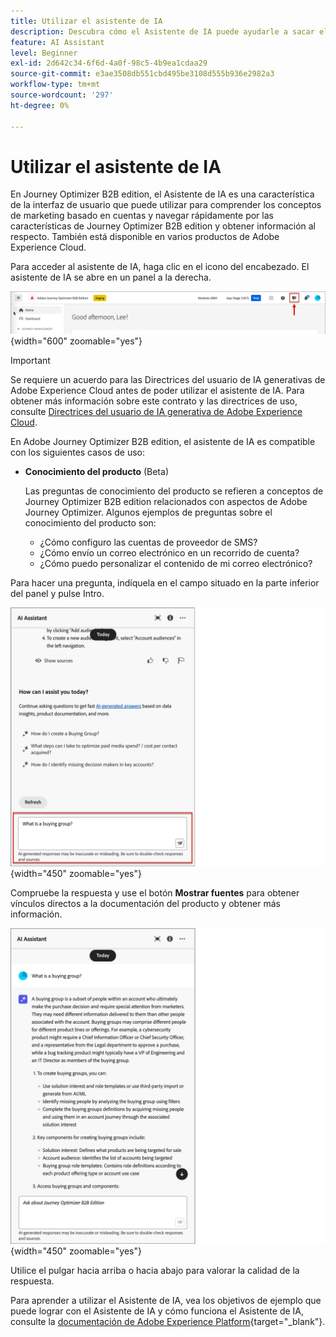 ```yaml
---
title: Utilizar el asistente de IA
description: Descubra cómo el Asistente de IA puede ayudarle a sacar el máximo partido a las funciones de Journey Optimizer B2B edition.
feature: AI Assistant
level: Beginner
exl-id: 2d642c34-6f6d-4a0f-98c5-4b9ea1cdaa29
source-git-commit: e3ae3508db551cbd495be3108d555b936e2982a3
workflow-type: tm+mt
source-wordcount: '297'
ht-degree: 0%

---
```


# Utilizar el asistente de IA

En Journey Optimizer B2B edition, el Asistente de IA es una característica de la interfaz de usuario que puede utilizar para comprender los conceptos de marketing basado en cuentas y navegar rápidamente por las características de Journey Optimizer B2B edition y obtener información al respecto<!-- get operational insights for your specific environment -->. También está disponible en varios productos de Adobe Experience Cloud.

Para acceder al asistente de IA, haga clic en el icono del encabezado. El asistente de IA se abre en un panel a la derecha.

![Haga clic en el icono para acceder al asistente de IA](./assets/ai-assistant-icon-header.png){width="600" zoomable="yes"}

>[!IMPORTANT]
>
>Se requiere un acuerdo para las Directrices del usuario de IA generativas de Adobe Experience Cloud antes de poder utilizar el asistente de IA. Para obtener más información sobre este contrato y las directrices de uso, consulte [Directrices del usuario de IA generativa de Adobe Experience Cloud](https://www.adobe.com/legal/licenses-terms/adobe-dx-gen-ai-user-guidelines.html).

En Adobe Journey Optimizer B2B edition, el asistente de IA es compatible con los siguientes casos de uso:

* **Conocimiento del producto** (Beta)

  Las preguntas de conocimiento del producto se refieren a conceptos de Journey Optimizer B2B edition relacionados con aspectos de Adobe Journey Optimizer. Algunos ejemplos de preguntas sobre el conocimiento del producto son:

   * ¿Cómo configuro las cuentas de proveedor de SMS?
   * ¿Cómo envío un correo electrónico en un recorrido de cuenta?
   * ¿Cómo puedo personalizar el contenido de mi correo electrónico?

<!-- 
* **Operational insights** in journeys (Beta)

    Operational insight questions are about the journey objects in your organization's sandbox. Some examples of operational insight questions or prompts include:

    * How many live journeys do I have in Adobe Journey Optimizer?
    * Give me a list of all the scheduled journeys
    * How many Journeys have been created in the last 7 days?

    >[!NOTE]
    >
    >The only Adobe Journey Optimizer B2B Edition object you have access to ask the AI Assistant operational insights questions about is **Journeys**. It will only have data for the sandbox you are currently in.
-->
Para hacer una pregunta, indíquela en el campo situado en la parte inferior del panel y pulse Intro.

![Escriba una pregunta en el cuadro de texto](./assets/ai-assistant-ask-question.png){width="450" zoomable="yes"}

Compruebe la respuesta y use el botón **Mostrar fuentes** para obtener vínculos directos a la documentación del producto y obtener más información.

![Resultados de la consulta del Asistente de IA](./assets/ai-assistant-answer.png){width="450" zoomable="yes"}

Utilice el pulgar hacia arriba o hacia abajo para valorar la calidad de la respuesta.

Para aprender a utilizar el Asistente de IA, vea los objetivos de ejemplo que puede lograr con el Asistente de IA y cómo funciona el Asistente de IA, consulte la [documentación de Adobe Experience Platform](https://experienceleague.adobe.com/en/docs/experience-platform/ai-assistant/home){target="_blank"}.
